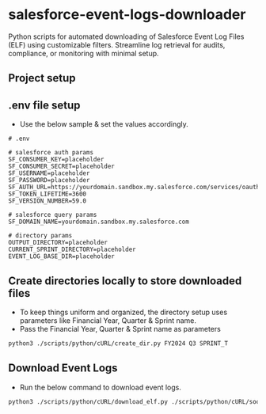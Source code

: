 # salesforce-event-logs-downloader
Python scripts for automated downloading of Salesforce Event Log Files (ELF) using customizable filters. Streamline log retrieval for audits, compliance, or monitoring with minimal setup.

## Project setup


## .env file setup
- Use the below sample & set the values accordingly.
```env
# .env

# salesforce auth params
SF_CONSUMER_KEY=placeholder
SF_CONSUMER_SECRET=placeholder
SF_USERNAME=placeholder
SF_PASSWORD=placeholder
SF_AUTH_URL=https://yourdomain.sandbox.my.salesforce.com/services/oauth2/token
SF_TOKEN_LIFETIME=3600
SF_VERSION_NUMBER=59.0

# salesforce query params
SF_DOMAIN_NAME=yourdomain.sandbox.my.salesforce.com

# directory params
OUTPUT_DIRECTORY=placeholder
CURRENT_SPRINT_DIRECTORY=placeholder
EVENT_LOG_BASE_DIR=placeholder
```

## Create directories locally to store downloaded files
- To keep things uniform and organized, the directory setup uses parameters like Financial Year, Quarter & Sprint name.
- Pass the Financial Year, Quarter & Sprint name as parameters
```bash
python3 ./scripts/python/cURL/create_dir.py FY2024 Q3 SPRINT_T                                                                                                                                                                                                                                            
```

## Download Event Logs
- Run the below command to download event logs.
```bash
python3 ./scripts/python/cURL/download_elf.py ./scripts/python/cURL/soql/event_logs.soql
```